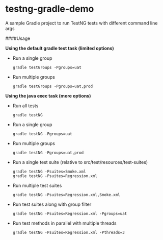 # testng-gradle-demo

A sample Gradle project to run TestNG tests with different command line args

####Usage

**Using the default gradle test task (limited options)**
* Run a single group
    ```
    gradle testGroups -Pgroups=uat
    ```
* Run multiple groups
    ```
    gradle testGroups -Pgroups=uat,prod
    ```

**Using the java exec task (more options)**
* Run all tests
    ```
    gradle testNG
    ```
* Run a single group
    ```
    gradle testNG -Pgroups=uat
    ```
* Run multiple groups
    ```
    gradle testNG -Pgroups=uat,prod
    ```
* Run a single test suite (relative to src/test/resources/test-suites)
    ```
    gradle testNG -Psuites=Smoke.xml
    gradle testNG -Psuites=Regression.xml
    ```
* Run multiple test suites
    ```
    gradle testNG -Psuites=Regression.xml,Smoke.xml
    ```
* Run test suites along with group filter
    ```
    gradle testNG -Psuites=Regression.xml -Pgroups=uat
    ```
* Run test methods in parallel with multiple threads
    ```
    gradle testNG -Psuites=Regression.xml -Pthreads=3
    ```
